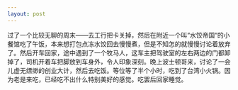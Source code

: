 ```yaml
---
layout: post
---
```


过了一个比较无聊的周末——去工行把卡关掉，然后在附近一个叫“水饺帝国“的小餐馆吃了午饭，本来想打包点冻水饺回去慢慢煮，但是不知怎的就慢慢讨论着放弃了。然后开车回家，途中遇到了一个牧马人，这车主把驾驶室的左右两边的门都卸掉了，司机开着车把脚放到车身外，令人印象深刻。晚上波士顿哥来，讨论了一会儿虚无缥缈的创业大计，然后去吃饭。等位等了半个小时，吃到了台湾小火锅。因为老是来吃，已经吃不出什么特别美好的感觉。吃罢后回家睡觉。